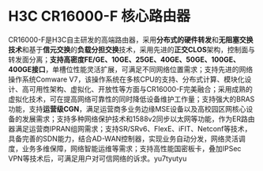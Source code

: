 # H3C CR16000-F 核心路由器
CR16000-F是H3C自主研发的高端路由器，采用**分布式的硬件转发**和**无阻塞交换技术**和基于**信元交换**的**负载分担交换**技术，采用先进的**正交CLOS**架构，控制面与转发面分离；**支持高密度FE/GE、10GE、25GE、40GE、50GE、100GE、400GE接口**，单槽位性能灵活扩展，可满足不同网络位置需求；支持先进的网络操作系统Comware V7，该操作系统在多核CPU的支持、分布式计算、模块化设计、高可用性架构、虚拟化、开放性等方面与CR16000-F完美融合；采用成熟的虚拟化技术，可在提高网络可靠性的同时降低设备维护工作量；支持强大的BRAS功能，支持**运营级CGN**，满足运营商多业务边缘MSE设备以及高校园区网核心设备的发展需求；支持多种网络保护技术和1588v2同步以太网等功能，作为ER路由器满足运营商IPRAN组网需求；支持SR/SRv6、FlexE、iFIT、Netconf等技术，具备完善的SDN能力，结合AD-WAN控制器，实现业务自动分发，网络灵活调度，业务多维保障，网络智能运维等需求；支持高性能国密板卡，叠加IPSec VPN等技术后，可满足用户对可信网络的诉求。yu7tyutyu